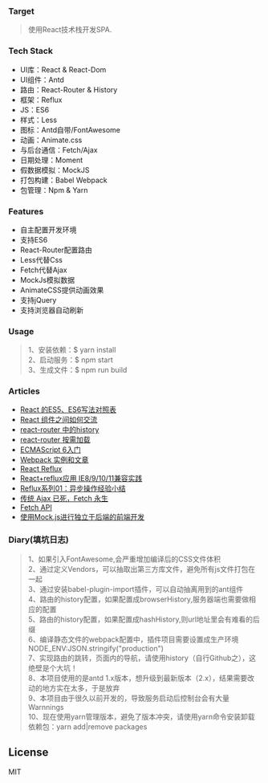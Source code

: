 ### Target
> 使用React技术栈开发SPA.

### Tech Stack
* UI库：React & React-Dom
* UI组件：Antd
* 路由：React-Router & History
* 框架：Reflux
* JS：ES6 
* 样式：Less
* 图标：Antd自带/FontAwesome
* 动画：Animate.css
* 与后台通信：Fetch/Ajax
* 日期处理：Moment
* 假数据模拟：MockJS
* 打包构建：Babel Webpack
* 包管理：Npm & Yarn

### Features
* 自主配置开发环境
* 支持ES6
* React-Router配置路由
* Less代替Css
* Fetch代替Ajax
* MockJs模拟数据
* AnimateCSS提供动画效果
* 支持jQuery
* 支持浏览器自动刷新

### Usage
> 1、安装依赖：$ yarn install  
> 2、启动服务：$ npm start  
> 3、生成文件：$ npm run build  

### Articles
* [React 的ES5、ES6写法对照表](http://bbs.reactnative.cn/topic/15/react-react-native-%E7%9A%84es5-es6%E5%86%99%E6%B3%95%E5%AF%B9%E7%85%A7%E8%A1%A8)
* [React 组件之间如何交流](http://www.tuicool.com/articles/AzQzEbq)
* [react-router 中的history](https://zhuanlan.zhihu.com/p/20799258?refer=jscss)
* [react-router 按需加载](https://segmentfault.com/a/1190000007141049)
* [ECMAScript 6入门](http://es6.ruanyifeng.com/)
* [Webpack 实例和文章](https://github.com/JasonBai007/webpack-starter-kit)
* [React Reflux](https://segmentfault.com/a/1190000002793786)
* [React+reflux应用 IE8/9/10/11兼容实践](https://segmentfault.com/a/1190000005794242#articleHeader9)
* [Reflux系列01：异步操作经验小结](https://segmentfault.com/a/1190000004250062)
* [传统 Ajax 已死，Fetch 永生](http://www.jianshu.com/p/THLARe#)
* [Fetch API](https://github.github.io/fetch/)
* [使用Mock.js进行独立于后端的前端开发](https://segmentfault.com/a/1190000003087224)

### Diary(填坑日志)
> 1、如果引入FontAwesome,会严重增加编译后的CSS文件体积  
> 2、通过定义Vendors，可以抽取出第三方库文件，避免所有js文件打包在一起  
> 3、通过安装babel-plugin-import插件，可以自动抽离用到的ant组件  
> 4、路由的history配置，如果配置成browserHistory,服务器端也需要做相应的配置  
> 5、路由的history配置，如果配置成hashHistory,则url地址里会有难看的后缀  
> 6、编译静态文件的webpack配置中，插件项目需要设置成生产环境NODE_ENV:JSON.stringify("production")  
> 7、实现路由的跳转，页面内的导航，请使用history（自行Github之），这绝壁是个大坑！  
> 8、本项目使用的是antd 1.x版本，想升级到最新版本（2.x），结果需要改动的地方实在太多，于是放弃  
> 9、本项目由于很久以前开发的，导致服务启动后控制台会有大量Warnnings  
> 10、现在使用yarn管理版本，避免了版本冲突，请使用yarn命令安装卸载依赖包：yarn add|remove packages  
 
License
----

MIT
